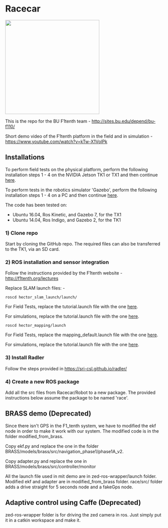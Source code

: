 # Racecar

<img src="http://sites.bu.edu/depend/files/2017/02/f1tenth-636x502.png" width="300">

This is the repo for the BU F1tenth team - http://sites.bu.edu/depend/bu-f110/

Short demo video of the F1tenth platform in the field and in simulation - https://www.youtube.com/watch?v=kTw-X1VolPk

## Installations

To perform field tests on the physical platform, perform the following installation steps 1 - 4 on the NVIDIA Jetson TK1 or TX1 and then continue [here](https://github.com/BU-DEPEND-Lab/Racecar/tree/master/F1tenth-Field).

To perform tests in the robotics simulator 'Gazebo', perform the following installation steps 1 - 4 on a PC and then continue [here](https://github.com/BU-DEPEND-Lab/Racecar/tree/master/F1tenth-Simulation).

The code has been tested on:
* Ubuntu 16.04, Ros Kinetic, and Gazebo 7, for the TX1
* Ubuntu 14.04, Ros Indigo, and Gazebo 2, for the TK1

### 1) Clone repo

Start by cloning the GitHub repo. The required files can also be transferred to the TK1, via an SD card.


### 2) ROS installation and sensor integration

Follow the instructions provided by the F1tenth website - http://f1tenth.org/lectures

Replace SLAM launch files: -

``` 
roscd hector_slam_launch/launch/
```

For Field Tests, replace the tutorial.launch file with the one [here](https://github.com/BU-DEPEND-Lab/Racecar/tree/master/F1tenth-Field/launch_files).

For simulations, replace the tutorial.launch file with the one [here](https://github.com/BU-DEPEND-Lab/Racecar/tree/master/F1tenth-Simulation/launch_files).

```
roscd hector_mapping/launch
```

For Field Tests, replace the mapping_default.launch file with the one [here](https://github.com/BU-DEPEND-Lab/Racecar/tree/master/F1tenth-Field/launch_files).

For simulations, replace the tutorial.launch file with the one [here](https://github.com/BU-DEPEND-Lab/Racecar/tree/master/F1tenth-Simulation/launch_files).


### 3) Install Radler

Follow the steps provided in https://sri-csl.github.io/radler/

### 4) Create a new ROS package

Add all the src files from Racecar/Robot to a new package. The provided instructions below assume the package to be named 'race'.

## BRASS demo (Deprecated)
Since there isn't GPS in the F1_tenth system, we have to modified the ekf node in order to make it work with our system. The modified code is in the folder modified_from_brass.
 
Copy ekf.py and replace the one in the folder BRASS/models/brass/src/navigation_phase1/phase1A_v2. 

Copy adapter.py and replace the one in BRASS/models/brass/src/controller/monitor

All the launch file used in mit demo are in zed-ros-wrapper/launch folder. Modified ekf and adapter are in modified_from_brass folder. race/src/ folder adds a drive straight for 5 seconds node and a fakeGps node.

## Adaptive control using Caffe (Deprecated)
zed-ros-wrapper folder is for driving the zed camera in ros. Just simply put it in a catkin workspace and make it.
